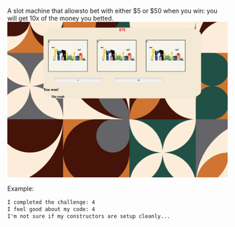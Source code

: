 A slot machine that allowsto bet with either $5 or $50
when you win: you will get 10x of the money you betted.
<img src="slotmachine.png">


Example:
```
I completed the challenge: 4
I feel good about my code: 4
I'm not sure if my constructors are setup cleanly...
```
